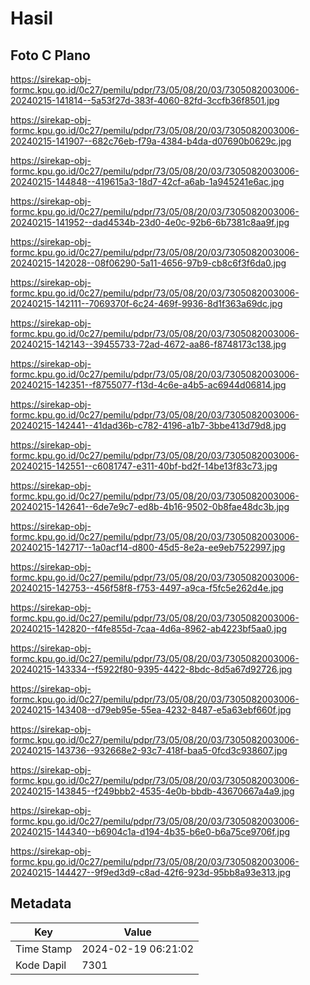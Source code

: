 # Hasil

## Foto C Plano

https://sirekap-obj-formc.kpu.go.id/0c27/pemilu/pdpr/73/05/08/20/03/7305082003006-20240215-141814--5a53f27d-383f-4060-82fd-3ccfb36f8501.jpg

https://sirekap-obj-formc.kpu.go.id/0c27/pemilu/pdpr/73/05/08/20/03/7305082003006-20240215-141907--682c76eb-f79a-4384-b4da-d07690b0629c.jpg

https://sirekap-obj-formc.kpu.go.id/0c27/pemilu/pdpr/73/05/08/20/03/7305082003006-20240215-144848--419615a3-18d7-42cf-a6ab-1a945241e6ac.jpg

https://sirekap-obj-formc.kpu.go.id/0c27/pemilu/pdpr/73/05/08/20/03/7305082003006-20240215-141952--dad4534b-23d0-4e0c-92b6-6b7381c8aa9f.jpg

https://sirekap-obj-formc.kpu.go.id/0c27/pemilu/pdpr/73/05/08/20/03/7305082003006-20240215-142028--08f06290-5a11-4656-97b9-cb8c6f3f6da0.jpg

https://sirekap-obj-formc.kpu.go.id/0c27/pemilu/pdpr/73/05/08/20/03/7305082003006-20240215-142111--7069370f-6c24-469f-9936-8d1f363a69dc.jpg

https://sirekap-obj-formc.kpu.go.id/0c27/pemilu/pdpr/73/05/08/20/03/7305082003006-20240215-142143--39455733-72ad-4672-aa86-f8748173c138.jpg

https://sirekap-obj-formc.kpu.go.id/0c27/pemilu/pdpr/73/05/08/20/03/7305082003006-20240215-142351--f8755077-f13d-4c6e-a4b5-ac6944d06814.jpg

https://sirekap-obj-formc.kpu.go.id/0c27/pemilu/pdpr/73/05/08/20/03/7305082003006-20240215-142441--41dad36b-c782-4196-a1b7-3bbe413d79d8.jpg

https://sirekap-obj-formc.kpu.go.id/0c27/pemilu/pdpr/73/05/08/20/03/7305082003006-20240215-142551--c6081747-e311-40bf-bd2f-14be13f83c73.jpg

https://sirekap-obj-formc.kpu.go.id/0c27/pemilu/pdpr/73/05/08/20/03/7305082003006-20240215-142641--6de7e9c7-ed8b-4b16-9502-0b8fae48dc3b.jpg

https://sirekap-obj-formc.kpu.go.id/0c27/pemilu/pdpr/73/05/08/20/03/7305082003006-20240215-142717--1a0acf14-d800-45d5-8e2a-ee9eb7522997.jpg

https://sirekap-obj-formc.kpu.go.id/0c27/pemilu/pdpr/73/05/08/20/03/7305082003006-20240215-142753--456f58f8-f753-4497-a9ca-f5fc5e262d4e.jpg

https://sirekap-obj-formc.kpu.go.id/0c27/pemilu/pdpr/73/05/08/20/03/7305082003006-20240215-142820--f4fe855d-7caa-4d6a-8962-ab4223bf5aa0.jpg

https://sirekap-obj-formc.kpu.go.id/0c27/pemilu/pdpr/73/05/08/20/03/7305082003006-20240215-143334--f5922f80-9395-4422-8bdc-8d5a67d92726.jpg

https://sirekap-obj-formc.kpu.go.id/0c27/pemilu/pdpr/73/05/08/20/03/7305082003006-20240215-143408--d79eb95e-55ea-4232-8487-e5a63ebf660f.jpg

https://sirekap-obj-formc.kpu.go.id/0c27/pemilu/pdpr/73/05/08/20/03/7305082003006-20240215-143736--932668e2-93c7-418f-baa5-0fcd3c938607.jpg

https://sirekap-obj-formc.kpu.go.id/0c27/pemilu/pdpr/73/05/08/20/03/7305082003006-20240215-143845--f249bbb2-4535-4e0b-bbdb-43670667a4a9.jpg

https://sirekap-obj-formc.kpu.go.id/0c27/pemilu/pdpr/73/05/08/20/03/7305082003006-20240215-144340--b6904c1a-d194-4b35-b6e0-b6a75ce9706f.jpg

https://sirekap-obj-formc.kpu.go.id/0c27/pemilu/pdpr/73/05/08/20/03/7305082003006-20240215-144427--9f9ed3d9-c8ad-42f6-923d-95bb8a93e313.jpg


## Metadata

| Key        | Value               |
| ---------- | ------------------- |
| Time Stamp | 2024-02-19 06:21:02 |
| Kode Dapil | 7301                |



